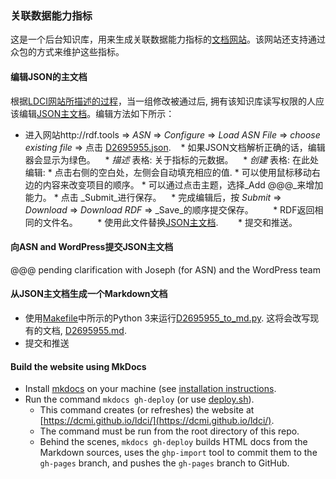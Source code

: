 ### 关联数据能力指标

这是一个后台知识库，用来生成关联数据能力指标的[文档网站](https://dcmi.github.io/ldci/)。该网站还支持通过众包的方式来维护这些指标。

#### 编辑JSON的主文档

根据[LDCI网站所描述的过程](https://dcmi.github.io/ldci/process/)，当一组修改被通过后, 拥有该知识库读写权限的人应该编辑[JSON主文档](https://github.com/dcmi/ldci/blob/master/docs/D2695955.json)。编辑方法如下所示：

* 进入网站http://rdf.tools => _ASN_ => _Configure_ => _Load ASN File_ => _choose existing file_ => 点击 [D2695955.json](https://github.com/dcmi/ldci/blob/master/docs/D2695955.json).
    *  如果JSON文档解析正确的话，编辑器会显示为绿色。
    *  _描述_ 表格: 关于指标的元数据。
    *  _创建_ 表格: 在此处编辑:
        * 点击右侧的空白处，左侧会自动填充相应的值.
        * 可以使用鼠标移动右边的内容来改变项目的顺序。
        * 可以通过点击主题，选择_Add @@@_来增加能力。
        * 点击 _Submit_进行保存。
    * 完成编辑后，按 _Submit_ => _Download_ => _Download RDF_ => _Save_的顺序提交保存。
        * RDF返回相同的文件名。
        * 使用此文件替换[JSON主文档](https://github.com/dcmi/ldci/blob/master/docs/D2695955.json).
        * 提交和推送。

####  向ASN and WordPress提交JSON主文档

@@@ pending clarification with Joseph (for ASN) and the WordPress team

#### 从JSON主文档生成一个Markdown文档

* 使用[Makefile](https://github.com/dcmi/ldci/blob/master/docs/Makefile)中所示的Python 3来运行[D2695955_to_md.py](https://github.com/dcmi/ldci/blob/master/docs/D2695955_to_md.py).  这将会改写现有的文档, [D2695955.md](https://github.com/dcmi/ldci/blob/master/docs/D2695955.md).  
* 提交和推送

#### Build the website using MkDocs

* Install [mkdocs](http://mkdocs.org) on your machine (see [installation instructions](http://www.mkdocs.org/#installation).
* Run the command `mkdocs gh-deploy` (or use [deploy.sh](https://github.com/dcmi/ldci/blob/master/deploy.sh)).  
    * This command creates (or refreshes) the website at [https://dcmi.github.io/ldci/](https://dcmi.github.io/ldci/).  
    * The command must be run from the root directory of this repo.  
    * Behind the scenes, `mkdocs gh-deploy` builds HTML docs from the Markdown sources, uses the `ghp-import` tool to commit them to the `gh-pages` branch, and pushes the `gh-pages` branch to GitHub.

